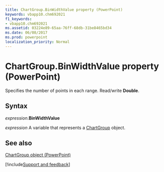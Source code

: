 ```yaml
---
title: ChartGroup.BinWidthValue property (PowerPoint)
keywords: vbapp10.chm692021
f1_keywords:
- vbapp10.chm692021
ms.assetid: 03224e89-65aa-76ff-68db-31be8465bd34
ms.date: 06/08/2017
ms.prod: powerpoint
localization_priority: Normal
---
```



# ChartGroup.BinWidthValue property (PowerPoint)

Specifies the number of points in each range. Read/write  **Double**.


## Syntax

_expression_.**BinWidthValue**

_expression_ A variable that represents a [ChartGroup](./PowerPoint.ChartGroup.md) object.


## See also


[ChartGroup object (PowerPoint)](PowerPoint.ChartGroup.md)

[!include[Support and feedback](~/includes/feedback-boilerplate.md)]